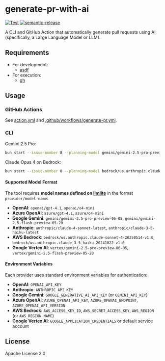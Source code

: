 # generate-pr-with-ai

[![Test](https://github.com/WillBooster/generate-pr-with-ai/actions/workflows/test.yml/badge.svg)](https://github.com/WillBooster/generate-pr-with-ai/actions/workflows/test.yml)
[![semantic-release](https://img.shields.io/badge/%20%20%F0%9F%93%A6%F0%9F%9A%80-semantic--release-e10079.svg)](https://github.com/semantic-release/semantic-release)

A CLI and GitHub Action that automatically generate pull requests using AI (specifically, a Large Language Model or LLM).

## Requirements

- For development:
  - [asdf](https://asdf-vm.com/)
- For execution:
  - [gh](https://github.com/cli/cli)

## Usage

### GitHub Actions

See [action.yml](action.yml) and [.github/workflows/generate-pr.yml](.github/workflows/generate-pr.yml).

### CLI

Gemini 2.5 Pro:

```sh
bun start --issue-number 8 --planning-model gemini/gemini-2.5-pro-preview-06-05 --reasoning-effort high --repomix-extra-args="--compress --remove-empty-lines --include 'src/**/*.ts'" --aider-extra-args="--model gemini/gemini-2.5-pro-preview-06-05 --edit-format diff-fenced --test-cmd='yarn check-for-ai' --auto-test --chat-language English"
```

Claude Opus 4 on Bedrock:

```sh
bun start --issue-number 8 --planning-model bedrock/us.anthropic.claude-opus-4-20250514-v1:0 --reasoning-effort high --repomix-extra-args="--compress --remove-empty-lines --include 'src/**/*.ts'" --aider-extra-args="--model bedrock/us.anthropic.claude-opus-4-20250514-v1:0 --test-cmd='yarn check-for-ai' --auto-test --chat-language English"
```

#### Supported Model Format

The tool requires **model names defined on [llmlite](https://docs.litellm.ai/docs/providers)** in the format `provider/model-name`:

- **OpenAI**: `openai/gpt-4.1`, `openai/o4-mini`
- **Azure OpenAI**: `azure/gpt-4.1`, `azure/o4-mini`
- **Google Gemini**: `gemini/gemini-2.5-pro-preview-06-05`, `gemini/gemini-2.5-flash-preview-05-20`
- **Anthropic**: `anthropic/claude-4-sonnet-latest`, `anthropic/claude-3-5-haiku-latest`
- **AWS Bedrock**: `bedrock/us.anthropic.claude-sonnet-4-20250514-v1:0`, `bedrock/us.anthropic.claude-3-5-haiku-20241022-v1:0`
- **Google Vertex AI**: `vertex/gemini-2.5-pro-preview-06-05`, `vertex/gemini-2.5-flash-preview-05-20`

#### Environment Variables

Each provider uses standard environment variables for authentication:

- **OpenAI**: `OPENAI_API_KEY`
- **Anthropic**: `ANTHROPIC_API_KEY`
- **Google Gemini**: `GOOGLE_GENERATIVE_AI_API_KEY` (or `GEMINI_API_KEY`)
- **Azure OpenAI**: `AZURE_OPENAI_API_KEY`, `AZURE_OPENAI_ENDPOINT`, `AZURE_OPENAI_API_VERSION`
- **AWS Bedrock**: `AWS_ACCESS_KEY_ID`, `AWS_SECRET_ACCESS_KEY`, `AWS_REGION` (or `AWS_REGION_NAME`)
- **Google Vertex AI**: `GOOGLE_APPLICATION_CREDENTIALS` or default service account

## License

Apache License 2.0
